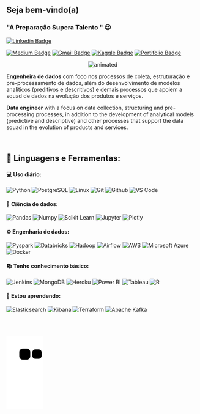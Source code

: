 ## Seja bem-vindo(a)



### "A Preparação Supera Talento " 😉

[![Linkedin Badge](https://img.shields.io/badge/-LinkedIn-blue?style=flat-square&logo=Linkedin&logoColor=white&link=https://www.linkedin.com/in/lidiagooncalves//)](https://www.linkedin.com/in/lidiagooncalves/)



[![Medium Badge](https://img.shields.io/badge/-Medium-black?style=flat-square&logo=Medium&logoColor=white&link=https://medium.com/@KarinneCristina)](https://medium.com/@KarinneCristina)
[![Gmail Badge](https://img.shields.io/badge/-Gmail-red?style=flat-square&logo=Gmail&logoColor=white&link=karinnecristinapereira@gmail.com)](karinnecristinapereira@gmail.com)
[![Kaggle Badge](https://img.shields.io/badge/-kaggle-blue?style=flat-square&logo=kaggle&logoColor=white&link=https://www.kaggle.com/karinne)](https://www.kaggle.com/karinne)
[![Portifolio Badge](https://img.shields.io/badge/-Portfolio-green?style=flat-square&logo=Portfolio&logoColor=white&link=https://karinneristina.glitch.me/)](https://karinneristina.glitch.me/)

<p align="center">
  <img src="https://github.com/karinnecristina/karinnecristina/blob/master/Banner.gif" alt="animated" />
</p>

**Engenheira de dados** com foco nos processos de coleta, estruturação e pré-processamento de dados, além do desenvolvimento de modelos analíticos (preditivos e descritivos) e demais processos que apoiem a squad de dados na evolução dos produtos e serviços.

**Data engineer** with a focus on data collection, structuring and pre-processing processes, in addition to the development of analytical models (predictive and descriptive) and other processes that support the data squad in the evolution of products and services.

<br>

 ## 🚀 **Linguagens e Ferramentas:**

 #### 💻 Uso diário:
 ![Python](https://img.shields.io/badge/-Python-black?style=flat-square&logo=Python)
 ![PostgreSQL](https://img.shields.io/badge/-PostgreSQL-black?style=flat-square&logo=PostgreSQL)
 ![Linux](https://img.shields.io/badge/-Linux-black?style=flat-square&logo=Linux)
 ![Git](https://img.shields.io/badge/-Git-black?style=flat-square&logo=Git)
 ![Github](https://img.shields.io/badge/-Github-black?style=flat-square&logo=Github)
 ![VS Code](https://img.shields.io/badge/-VS%20Code-black?style=flat-square&logo=visual-studio-code)
 
 #### 🎲 Ciência de dados:
 ![Pandas](https://img.shields.io/badge/-Pandas-black?style=flat-square&logo=Pandas)
 ![Numpy](https://img.shields.io/badge/-Numpy-black?style=flat-square&logo=Numpy)
 ![Scikit Learn](https://img.shields.io/badge/-Scikit%20Learn-black?style=flat-square&logo=scikit-learn)
 ![Jupyter](https://img.shields.io/badge/-Jupyter-black?style=flat-square&logo=Jupyter)
 ![Plotly](https://img.shields.io/badge/-Plotly-black?style=flat-square&logo=Plotly)

 #### ⚙️ Engenharia de dados:
 ![Pyspark](https://img.shields.io/badge/-Pyspark-black?style=flat-square&logo=Apache-Spark)
 ![Databricks](https://img.shields.io/badge/-Databricks-black?style=flat-square&logo=Databricks)
 ![Hadoop](https://img.shields.io/badge/-Hadoop-black?style=flat-square&logo=Apache-Hadoop)
 ![Airflow](https://img.shields.io/badge/-Airflow-black?style=flat-square&logo=Apache-Airflow)
 ![AWS](https://img.shields.io/badge/-AWS-black?style=flat-square&logo=Amazon-AWS)
 ![Microsoft Azure](https://img.shields.io/badge/-Azure-black?style=flat-square&logo=Microsoft-Azure)
 ![Docker](https://img.shields.io/badge/-Docker-black?style=flat-square&logo=Docker)
 
 #### 📚 Tenho conhecimento básico:
 ![Jenkins](https://img.shields.io/badge/-Jenkins-black?style=flat-square&logo=Jenkins)
 ![MongoDB](https://img.shields.io/badge/-MongoDB-black?style=plastic&logo=Mongodb)
 ![Heroku](https://img.shields.io/badge/-Heroku-black?style=plastic&logo=Heroku)
 ![Power BI](https://img.shields.io/badge/-Power%20BI-black?style=plastic&logo=Power-BI)
 ![Tableau](https://img.shields.io/badge/-Tableau-black?style=plastic&logo=Tableau)
 ![R](https://img.shields.io/badge/-R-black?style=flat-square&logo=R)
 
 #### 🌱 Estou aprendendo:
 ![Elasticsearch](https://img.shields.io/badge/Elasticsearch-black?style=flat-square&logo=Elasticsearch)
 ![Kibana](https://img.shields.io/badge/Kibana-black?style=flat-square&logo=Kibana)
 ![Terraform](https://img.shields.io/badge/-Terraform-black?style=flat-square&logo=Terraform)
 ![ Apache Kafka](https://img.shields.io/badge/-Apache%20Kafka-black?style=flat-square&logo=Apache-Kafka)
 
 
 <br>


  ##

 
  ![Snake animation](https://github.com/rafaballerini/rafaballerini/blob/output/github-contribution-grid-snake.svg)
 
</div>




